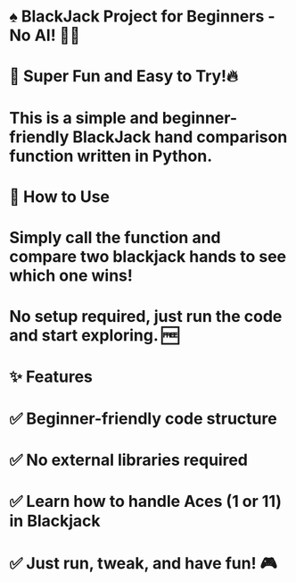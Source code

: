 # ♠️ BlackJack Project for Beginners - No AI! 🤖❌
# 🎉 Super Fun and Easy to Try!🔥
# This is a simple and beginner-friendly BlackJack hand comparison function written in Python.

# 🚀 How to Use
# Simply call the function and compare two blackjack hands to see which one wins!
# No setup required, just run the code and start exploring. 🆓

# ✨ Features
# ✅ Beginner-friendly code structure
# ✅ No external libraries required
# ✅ Learn how to handle Aces (1 or 11) in Blackjack
# ✅ Just run, tweak, and have fun! 🎮
